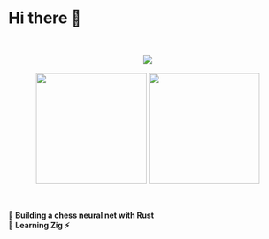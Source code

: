 # Hi there 👋
<br>
<p align="center">
      <!--
      <img src="https://skillicons.dev/icons?i=unity,codepen,figma,svg,py" />
      <img src="https://skillicons.dev/icons?i=css,html,markdown,ts" />
      <img src="https://skillicons.dev/icons?i=astro,vite,svelte,vue,react" />
      <img src="https://skillicons.dev/icons?i=threejs,nodejs,deno,firebase,supabase" />
      <img src="https://skillicons.dev/icons?i=c,cs,cpp,glsl" />
      -->
      <img src="https://skillicons.dev/icons?i=rust,tauri,yew,rocket,docker"/>
   <br><br>
   <img height=200 align="center" src="https://github-readme-stats.vercel.app/api?username=sklbz&theme=catppuccin_mocha&count_private=true&show_icons=true&hide_border=true&rank_icon=github&hide=contrib">
   <img height=200 align="center"src="https://github-readme-stats.vercel.app/api/top-langs?locale=en&layout=donut&theme=catppuccin_mocha&hide_border=true&username=sklbz&hide=hlsl,cmake,javascript,html,css,lua,makefile,kotlin">
</p>
<br><br>
<b> 🔭 Building a chess neural net with Rust<br> 🌱 Learning Zig ⚡ </b>

<!--
- 🔭 I’m currently working on ...
- 👯 I’m looking to collaborate on ...
- 🤔 I’m looking for help with ...
- 💬 Ask me about ...
- 📫 How to reach me: ...
- ⚡ Fun fact: ...
-->
